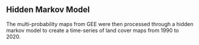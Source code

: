 ## Hidden Markov Model 
The multi-probability maps from GEE were then processed through a hidden markov model to create a time-series of land cover maps from 1990 to 2020.
